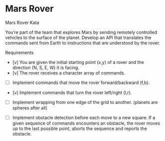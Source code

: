 # Mars Rover
Mars Rover Kata

You’re part of the team that explores Mars by sending remotely controlled vehicles to the surface of the planet. Develop an API that translates the commands sent from Earth to instructions that are understood by the rover.

Requirements

- [v] You are given the initial starting point (x,y) of a rover and the direction (N, S, E, W) it is facing.
- [v] The rover receives a character array of commands.
- [ ] Implement commands that move the rover forward/backward (f,b).
- [v] Implement commands that turn the rover left/right (l,r).
- [ ] Implement wrapping from one edge of the grid to another. (planets are spheres after all)
- [ ] Implement obstacle detection before each move to a new square. If a given sequence of commands encounters an obstacle, the rover moves up to the last possible point, aborts the sequence and reports the obstacle.

